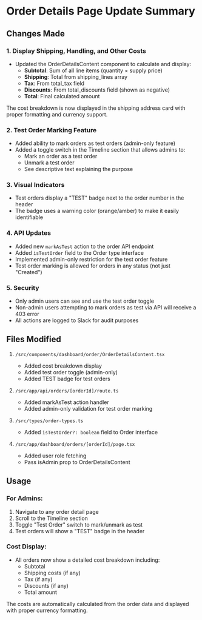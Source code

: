 # Order Details Page Update Summary

## Changes Made

### 1. **Display Shipping, Handling, and Other Costs**
- Updated the OrderDetailsContent component to calculate and display:
  - **Subtotal**: Sum of all line items (quantity × supply price)
  - **Shipping**: Total from shipping_lines array
  - **Tax**: From total_tax field
  - **Discounts**: From total_discounts field (shown as negative)
  - **Total**: Final calculated amount

The cost breakdown is now displayed in the shipping address card with proper formatting and currency support.

### 2. **Test Order Marking Feature**
- Added ability to mark orders as test orders (admin-only feature)
- Added a toggle switch in the Timeline section that allows admins to:
  - Mark an order as a test order
  - Unmark a test order
  - See descriptive text explaining the purpose

### 3. **Visual Indicators**
- Test orders display a "TEST" badge next to the order number in the header
- The badge uses a warning color (orange/amber) to make it easily identifiable

### 4. **API Updates**
- Added new `markAsTest` action to the order API endpoint
- Added `isTestOrder` field to the Order type interface
- Implemented admin-only restriction for the test order feature
- Test order marking is allowed for orders in any status (not just "Created")

### 5. **Security**
- Only admin users can see and use the test order toggle
- Non-admin users attempting to mark orders as test via API will receive a 403 error
- All actions are logged to Slack for audit purposes

## Files Modified

1. `/src/components/dashboard/order/OrderDetailsContent.tsx`
   - Added cost breakdown display
   - Added test order toggle (admin-only)
   - Added TEST badge for test orders

2. `/src/app/api/orders/[orderId]/route.ts`
   - Added markAsTest action handler
   - Added admin-only validation for test order marking

3. `/src/types/order-types.ts`
   - Added `isTestOrder?: boolean` field to Order interface

4. `/src/app/dashboard/orders/[orderId]/page.tsx`
   - Added user role fetching
   - Pass isAdmin prop to OrderDetailsContent

## Usage

### For Admins:
1. Navigate to any order detail page
2. Scroll to the Timeline section
3. Toggle "Test Order" switch to mark/unmark as test
4. Test orders will show a "TEST" badge in the header

### Cost Display:
- All orders now show a detailed cost breakdown including:
  - Subtotal
  - Shipping costs (if any)
  - Tax (if any)
  - Discounts (if any)
  - Total amount

The costs are automatically calculated from the order data and displayed with proper currency formatting.